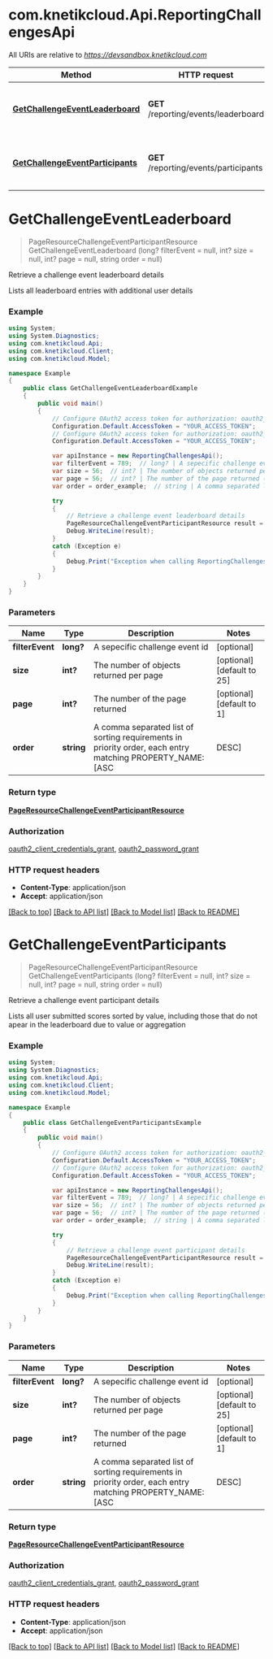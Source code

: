 # com.knetikcloud.Api.ReportingChallengesApi

All URIs are relative to *https://devsandbox.knetikcloud.com*

Method | HTTP request | Description
------------- | ------------- | -------------
[**GetChallengeEventLeaderboard**](ReportingChallengesApi.md#getchallengeeventleaderboard) | **GET** /reporting/events/leaderboard | Retrieve a challenge event leaderboard details
[**GetChallengeEventParticipants**](ReportingChallengesApi.md#getchallengeeventparticipants) | **GET** /reporting/events/participants | Retrieve a challenge event participant details


<a name="getchallengeeventleaderboard"></a>
# **GetChallengeEventLeaderboard**
> PageResourceChallengeEventParticipantResource GetChallengeEventLeaderboard (long? filterEvent = null, int? size = null, int? page = null, string order = null)

Retrieve a challenge event leaderboard details

Lists all leaderboard entries with additional user details

### Example
```csharp
using System;
using System.Diagnostics;
using com.knetikcloud.Api;
using com.knetikcloud.Client;
using com.knetikcloud.Model;

namespace Example
{
    public class GetChallengeEventLeaderboardExample
    {
        public void main()
        {
            // Configure OAuth2 access token for authorization: oauth2_client_credentials_grant
            Configuration.Default.AccessToken = "YOUR_ACCESS_TOKEN";
            // Configure OAuth2 access token for authorization: oauth2_password_grant
            Configuration.Default.AccessToken = "YOUR_ACCESS_TOKEN";

            var apiInstance = new ReportingChallengesApi();
            var filterEvent = 789;  // long? | A sepecific challenge event id (optional) 
            var size = 56;  // int? | The number of objects returned per page (optional)  (default to 25)
            var page = 56;  // int? | The number of the page returned (optional)  (default to 1)
            var order = order_example;  // string | A comma separated list of sorting requirements in priority order, each entry matching PROPERTY_NAME:[ASC|DESC] (optional) 

            try
            {
                // Retrieve a challenge event leaderboard details
                PageResourceChallengeEventParticipantResource result = apiInstance.GetChallengeEventLeaderboard(filterEvent, size, page, order);
                Debug.WriteLine(result);
            }
            catch (Exception e)
            {
                Debug.Print("Exception when calling ReportingChallengesApi.GetChallengeEventLeaderboard: " + e.Message );
            }
        }
    }
}
```

### Parameters

Name | Type | Description  | Notes
------------- | ------------- | ------------- | -------------
 **filterEvent** | **long?**| A sepecific challenge event id | [optional] 
 **size** | **int?**| The number of objects returned per page | [optional] [default to 25]
 **page** | **int?**| The number of the page returned | [optional] [default to 1]
 **order** | **string**| A comma separated list of sorting requirements in priority order, each entry matching PROPERTY_NAME:[ASC|DESC] | [optional] 

### Return type

[**PageResourceChallengeEventParticipantResource**](PageResourceChallengeEventParticipantResource.md)

### Authorization

[oauth2_client_credentials_grant](../README.md#oauth2_client_credentials_grant), [oauth2_password_grant](../README.md#oauth2_password_grant)

### HTTP request headers

 - **Content-Type**: application/json
 - **Accept**: application/json

[[Back to top]](#) [[Back to API list]](../README.md#documentation-for-api-endpoints) [[Back to Model list]](../README.md#documentation-for-models) [[Back to README]](../README.md)

<a name="getchallengeeventparticipants"></a>
# **GetChallengeEventParticipants**
> PageResourceChallengeEventParticipantResource GetChallengeEventParticipants (long? filterEvent = null, int? size = null, int? page = null, string order = null)

Retrieve a challenge event participant details

Lists all user submitted scores sorted by value, including those that do not apear in the leaderboard due to value or aggregation

### Example
```csharp
using System;
using System.Diagnostics;
using com.knetikcloud.Api;
using com.knetikcloud.Client;
using com.knetikcloud.Model;

namespace Example
{
    public class GetChallengeEventParticipantsExample
    {
        public void main()
        {
            // Configure OAuth2 access token for authorization: oauth2_client_credentials_grant
            Configuration.Default.AccessToken = "YOUR_ACCESS_TOKEN";
            // Configure OAuth2 access token for authorization: oauth2_password_grant
            Configuration.Default.AccessToken = "YOUR_ACCESS_TOKEN";

            var apiInstance = new ReportingChallengesApi();
            var filterEvent = 789;  // long? | A sepecific challenge event id (optional) 
            var size = 56;  // int? | The number of objects returned per page (optional)  (default to 25)
            var page = 56;  // int? | The number of the page returned (optional)  (default to 1)
            var order = order_example;  // string | A comma separated list of sorting requirements in priority order, each entry matching PROPERTY_NAME:[ASC|DESC] (optional) 

            try
            {
                // Retrieve a challenge event participant details
                PageResourceChallengeEventParticipantResource result = apiInstance.GetChallengeEventParticipants(filterEvent, size, page, order);
                Debug.WriteLine(result);
            }
            catch (Exception e)
            {
                Debug.Print("Exception when calling ReportingChallengesApi.GetChallengeEventParticipants: " + e.Message );
            }
        }
    }
}
```

### Parameters

Name | Type | Description  | Notes
------------- | ------------- | ------------- | -------------
 **filterEvent** | **long?**| A sepecific challenge event id | [optional] 
 **size** | **int?**| The number of objects returned per page | [optional] [default to 25]
 **page** | **int?**| The number of the page returned | [optional] [default to 1]
 **order** | **string**| A comma separated list of sorting requirements in priority order, each entry matching PROPERTY_NAME:[ASC|DESC] | [optional] 

### Return type

[**PageResourceChallengeEventParticipantResource**](PageResourceChallengeEventParticipantResource.md)

### Authorization

[oauth2_client_credentials_grant](../README.md#oauth2_client_credentials_grant), [oauth2_password_grant](../README.md#oauth2_password_grant)

### HTTP request headers

 - **Content-Type**: application/json
 - **Accept**: application/json

[[Back to top]](#) [[Back to API list]](../README.md#documentation-for-api-endpoints) [[Back to Model list]](../README.md#documentation-for-models) [[Back to README]](../README.md)

